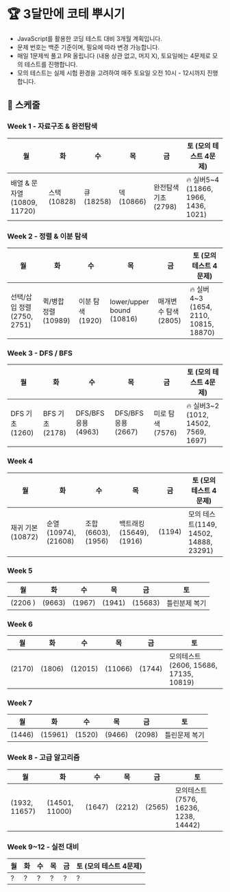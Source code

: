 # 🏆 3달만에 코테 뿌시기

- JavaScript를 활용한 코딩 테스트 대비 3개월 계획입니다.
- 문제 번호는 백준 기준이며, 필요에 따라 변경 가능합니다.
- 매일 1문제씩 풀고 PR 올립니다 (내용 상관 없고, 머지 X), 토요일에는 4문제로 모의 테스트를 진행합니다.
- 모의 테스트는 실제 시험 환경을 고려하여 매주 토요일 오전 10시 - 12시까지 진행합니다.

## 📅 스케줄

### Week 1 - 자료구조 & 완전탐색

| 월                           | 화           | 수         | 목         | 금                   | 토 (모의 테스트 4문제)               |
| ---------------------------- | ------------ | ---------- | ---------- | -------------------- | ------------------------------------ |
| 배열 & 문자열 (10809, 11720) | 스택 (10828) | 큐 (18258) | 덱 (10866) | 완전탐색 기초 (2798) | 🔥 실버5~4 (11866, 1966, 1436, 1021) |

### Week 2 - 정렬 & 이분 탐색

| 월                          | 화                   | 수               | 목                        | 금                   | 토 (모의 테스트 4문제)                |
| --------------------------- | -------------------- | ---------------- | ------------------------- | -------------------- | ------------------------------------- |
| 선택/삽입 정렬 (2750, 2751) | 퀵/병합 정렬 (10989) | 이분 탐색 (1920) | lower/upper bound (10816) | 매개변수 탐색 (2805) | 🔥 실버4~3 (1654, 2110, 10815, 18870) |

### Week 3 - DFS / BFS

| 월              | 화              | 수                  | 목                  | 금               | 토 (모의 테스트 4문제)               |
| --------------- | --------------- | ------------------- | ------------------- | ---------------- | ------------------------------------ |
| DFS 기초 (1260) | BFS 기초 (2178) | DFS/BFS 응용 (4963) | DFS/BFS 응용 (2667) | 미로 탐색 (7576) | 🔥 실버3~2 (1012, 14502, 7569, 1697) |

### Week 4

| 월                | 화                    | 수                  | 목                       | 금     | 토 (모의 테스트 4문제)                 |
| ----------------- | --------------------- | ------------------- | ------------------------ | ------ | -------------------------------------- |
| 재귀 기본 (10872) | 순열 (10974), (21608) | 조합 (6603), (1956) | 백트래킹 (15649), (1916) | (1194) | 모의 테스트(1149, 14502, 14888, 23291) |

### Week 5

| 월      | 화     | 수     | 목     | 금      | 토            |
| ------- | ------ | ------ | ------ | ------- | ------------- |
| (2206 ) | (9663) | (1967) | (1941) | (15683) | 틀린분제 복기 |

### Week 6

| 월     | 화     | 수      | 목      | 금     | 토                                    |
| ------ | ------ | ------- | ------- | ------ | ------------------------------------- |
| (2170) | (1806) | (12015) | (11066) | (1744) | 모의테스트(2606, 15686, 17135, 10819) |

### Week 7

| 월     | 화      | 수     | 목     | 금     | 토            |
| ------ | ------- | ------ | ------ | ------ | ------------- |
| (1446) | (15961) | (1520) | (9466) | (2098) | 틀린문제 복기 |

### Week 8 - 고급 알고리즘

| 월      | 화      | 수     | 목      | 금     | 토                                   |
| ------- | ------- | ------ | ------- | ------ | ------------------------------------ |
| (1932, 11657) | (14501, 11000) | (1647) | (2212) | (2565) | 모의테스트(7576, 16236, 1238, 14442) |

### Week 9~12 - 실전 대비

| 월  | 화  | 수  | 목  | 금  | 토 (모의 테스트 4문제) |
| --- | --- | --- | --- | --- | ---------------------- |
| ?   | ?   | ?   | ?   | ?   | ?                      |
